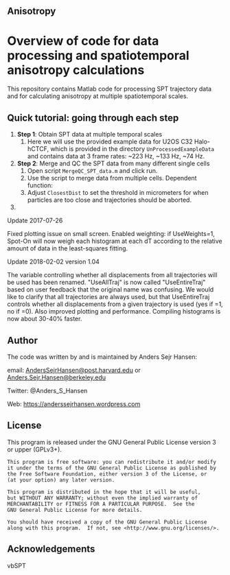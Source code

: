 Anisotropy
--------------------------

# Overview of code for data processing and spatiotemporal anisotropy calculations
This repository contains Matlab code for processing SPT trajectory data
and for calculating anisotropy at multiple spatiotemporal
scales.

## Quick tutorial: going through each step

1. **Step 1**: Obtain SPT data at multiple temporal scales
   1. Here we will use the provided example data for U2OS C32
      Halo-hCTCF, which is provided in the directory
      `UnProcessedExampleData` and contains data at 3 frame rates:
      ~223 Hz, ~133 Hz, ~74 Hz. 
2. **Step 2**: Merge and QC the SPT data from many different single
cells
	1. Open script `MergeQC_SPT_data.m` and click run.
	2. Use the script to merge data from multiple cells. Dependent
       function: 
	3. Adjust `ClosestDist` to set the threshold in micrometers for
       when particles are too close and trajectories should be aborted.
3.

Update 2017-07-26

Fixed plotting issue on small screen. Enabled weighting: if
UseWeights=1, Spot-On will now weigh each histogram at each dT
according to the relative amount of data in the least-squares
fitting.


Update 2018-02-02 version 1.04

The variable controlling whether all displacements from all
trajectories will be used has been renamed. "UseAllTraj" is now called
"UseEntireTraj" based on user feedback that the original name was
confusing. We would like to clarify that all trajectories are always
used, but that UseEntireTraj controls whether all displacements from a
given trajectory is used (yes if =1, no if =0).
Also improved plotting and performance. Compiling histograms is now
about 30-40% faster. 

## Author
The code was written by and is maintained by Anders Sejr Hansen:

email: AndersSejrHansen@post.harvard.edu or
Anders.Sejr.Hansen@berkeley.edu

Twitter: @Anders_S_Hansen

Web: https://anderssejrhansen.wordpress.com

## License
This program is released under the GNU General Public License version 3 or upper (GPLv3+).


    This program is free software: you can redistribute it and/or modify
    it under the terms of the GNU General Public License as published by
    the Free Software Foundation, either version 3 of the License, or
    (at your option) any later version.

    This program is distributed in the hope that it will be useful,
    but WITHOUT ANY WARRANTY; without even the implied warranty of
    MERCHANTABILITY or FITNESS FOR A PARTICULAR PURPOSE.  See the
    GNU General Public License for more details.

    You should have received a copy of the GNU General Public License
    along with this program.  If not, see <http://www.gnu.org/licenses/>.


## Acknowledgements

vbSPT





